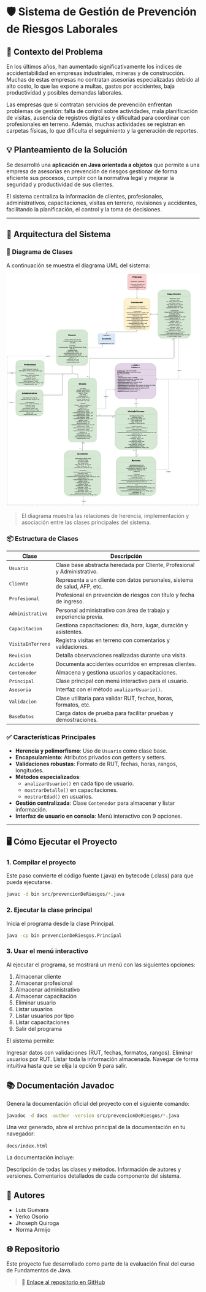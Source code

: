 # 🛡️ Sistema de Gestión de Prevención de Riesgos Laborales

## 🎯 Contexto del Problema

En los últimos años, han aumentado significativamente los índices de accidentabilidad en empresas industriales, mineras y de construcción. Muchas de estas empresas no contratan asesorías especializadas debido al alto costo, lo que las expone a multas, gastos por accidentes, baja productividad y posibles demandas laborales.

Las empresas que sí contratan servicios de prevención enfrentan problemas de gestión: falta de control sobre actividades, mala planificación de visitas, ausencia de registros digitales y dificultad para coordinar con profesionales en terreno. Además, muchas actividades se registran en carpetas físicas, lo que dificulta el seguimiento y la generación de reportes.

## 💡 Planteamiento de la Solución

Se desarrolló una **aplicación en Java orientada a objetos** que permite a una empresa de asesorías en prevención de riesgos gestionar de forma eficiente sus procesos, cumplir con la normativa legal y mejorar la seguridad y productividad de sus clientes.

El sistema centraliza la información de clientes, profesionales, administrativos, capacitaciones, visitas en terreno, revisiones y accidentes, facilitando la planificación, el control y la toma de decisiones.

---

## 🧱 Arquitectura del Sistema

### 🧩 Diagrama de Clases

A continuación se muestra el diagrama UML del sistema:

![Diagrama de Clases](img/diagrama-clases.jpg)

> El diagrama muestra las relaciones de herencia, implementación y asociación entre las clases principales del sistema.

### 📦 Estructura de Clases

| Clase               | Descripción                                                                 |
|---------------------|-----------------------------------------------------------------------------|
| `Usuario`           | Clase base abstracta heredada por Cliente, Profesional y Administrativo.    |
| `Cliente`           | Representa a un cliente con datos personales, sistema de salud, AFP, etc.   |
| `Profesional`       | Profesional en prevención de riesgos con título y fecha de ingreso.         |
| `Administrativo`    | Personal administrativo con área de trabajo y experiencia previa.           |
| `Capacitacion`      | Gestiona capacitaciones: día, hora, lugar, duración y asistentes.           |
| `VisitaEnTerreno`   | Registra visitas en terreno con comentarios y validaciones.                 |
| `Revision`          | Detalla observaciones realizadas durante una visita.                        |
| `Accidente`         | Documenta accidentes ocurridos en empresas clientes.                        |
| `Contenedor`        | Almacena y gestiona usuarios y capacitaciones.                              |
| `Principal`         | Clase principal con menú interactivo para el usuario.                       |
| `Asesoria`          | Interfaz con el método `analizarUsuario()`.                                 |
| `Validacion`        | Clase utilitaria para validar RUT, fechas, horas, formatos, etc.            |
| `BaseDatos`         | Carga datos de prueba para facilitar pruebas y demostraciones.              |

### ✅ Características Principales

- **Herencia y polimorfismo**: Uso de `Usuario` como clase base.
- **Encapsulamiento**: Atributos privados con getters y setters.
- **Validaciones robustas**: Formato de RUT, fechas, horas, rangos, longitudes.
- **Métodos especializados**:
  - `analizarUsuario()` en cada tipo de usuario.
  - `mostrarDetalle()` en capacitaciones.
  - `mostrarEdad()` en usuarios.
- **Gestión centralizada**: Clase `Contenedor` para almacenar y listar información.
- **Interfaz de usuario en consola**: Menú interactivo con 9 opciones.

---

## 🖥️ Cómo Ejecutar el Proyecto

### 1. Compilar el proyecto

Este paso convierte el código fuente (.java) en bytecode (.class) para que pueda ejecutarse.

```bash
javac -d bin src/prevencionDeRiesgos/*.java
```
### 2. Ejecutar la clase principal

Inicia el programa desde la clase Principal.

```bash
java -cp bin prevencionDeRiesgos.Principal
```

### 3. Usar el menú interactivo

Al ejecutar el programa, se mostrará un menú con las siguientes opciones:

1. Almacenar cliente
2. Almacenar profesional
3. Almacenar administrativo
4. Almacenar capacitación
5. Eliminar usuario
6. Listar usuarios
7. Listar usuarios por tipo
8. Listar capacitaciones
9. Salir del programa

El sistema permite:

Ingresar datos con validaciones (RUT, fechas, formatos, rangos).
Eliminar usuarios por RUT.
Listar toda la información almacenada.
Navegar de forma intuitiva hasta que se elija la opción 9 para salir.

## 📚 Documentación Javadoc

Genera la documentación oficial del proyecto con el siguiente comando:

```bash
javadoc -d docs -author -version src/prevencionDeRiesgos/*.java
```
Una vez generado, abre el archivo principal de la documentación en tu navegador:

```docs/index.html```

La documentación incluye:

Descripción de todas las clases y métodos.
Información de autores y versiones.
Comentarios detallados de cada componente del sistema.

## 👥 Autores

- Luis Guevara
- Yerko Osorio
- Jhoseph Quiroga
- Norma Armijo

## 🌐 Repositorio

Este proyecto fue desarrollado como parte de la evaluación final del curso de Fundamentos de Java.

> 🔗 [Enlace al repositorio en GitHub](https://github.com/yerkoppp/EvaluacionFinalMod2.git)